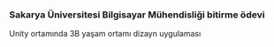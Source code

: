 ### Sakarya Üniversitesi Bilgisayar Mühendisliği bitirme ödevi
Unity ortamında 3B yaşam ortamı dizayn uygulaması